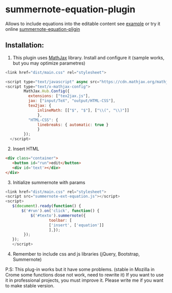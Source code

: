 # summernote-equation-plugin

Allows to include equations into the editable content see [example](example.html) or try it online [summernote-equation-pligin](https://nebesa.me/public/modules/students/summernote-plugin/example.html)

Installation:
-------------

  1) This plugin uses [MathJax](https://www.mathjax.org/) library. Install and configure it (sample works, but you may optimize parametres)
``` js
<link href="dist/main.css" rel="stylesheet">

<script type="text/javascript" async src="https://cdn.mathjax.org/mathjax/latest/MathJax.js?config=TeX-AMS_HTML"></script>
<script type="text/x-mathjax-config">
        MathJax.Hub.Config({
          extensions: ["tex2jax.js"],
          jax: ["input/TeX", "output/HTML-CSS"],
          tex2jax: {
              inlineMath: [["$", "$"], ["\\(", "\\)"]]
              },
          "HTML-CSS": {
              linebreaks: { automatic: true }
              }
        });
  </script>
 ```
 2) Insert HTML
 ```html
 <div class="container">
    <button id="run">edit</button>	
    <div id='text'></div>
 </div>
  ```
 3) Initialize summernote with params
 ``` js
 <link href="dist/main.css" rel="stylesheet">
 <script src="summernote-ext-equation.js"></script>
 <script>
	$(document).ready(function() {
		$('#run').on('click', function() {              
			$('#texto').summernote({ 
		      		toolbar: [
			  		['insert', ['equation']]
		       		],});
		 });
	});
	</script>
  ```
4) Remember to include  css and js libraries (jQuery, Bootstrap, Summernote)

P.S: This plug-in works but it have some problems. (stable in Mozilla in Crome some functions dose not work, need to rewrite it) If you want to use it in professional projects, you must improve it. Please write me if you want to make stable version.
